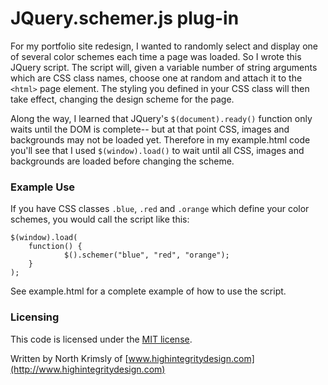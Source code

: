 JQuery.schemer.js plug-in
===============================

For my portfolio site redesign, I wanted to randomly select and display one of several color schemes each time a page was loaded. So I wrote this JQuery script. The script will, given a variable number of string arguments which are CSS class names, choose one at random and attach it to the `<html>` page element.  The styling you defined in your CSS class will then take effect, changing the design scheme for the page.

Along the way, I learned that JQuery's `$(document).ready()` function only waits until the DOM is complete-- but at that point CSS, images and backgrounds may not be loaded yet. Therefore in my example.html code you'll see that I used `$(window).load()` to wait until all CSS, images and backgrounds are loaded before changing the scheme.

### Example Use
If you have CSS classes `.blue`, `.red` and `.orange` which define your color schemes, you would call the script like this:

	$(window).load(
		function() {
	            $().schemer("blue", "red", "orange");
		}
	);


See example.html for a complete example of how to use the script. 

### Licensing
This code is licensed under the [MIT license](http://www.opensource.org/licenses/mit-license.php).

Written by North Krimsly of [www.highintegritydesign.com](http://www.highintegritydesign.com)